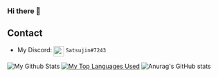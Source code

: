 ### Hi there 👋 

## Contact

- My Discord: <img src="https://yt3.ggpht.com/ytc/AAUvwngytTGNxTh-n4C6TLomue6cb2bYni4XMnzG1m0mOA=s88-c-k-c0x00ffffff-no-rj" width="24px" align="top"> `Satsujin#7243`

![My Github Stats](https://github-readme-stats.vercel.app/api?username=XXXTentacion&count_private=true&theme=radical)
[![My Top Languages Used](https://github-readme-stats.vercel.app/api/top-langs/?username=XXXTentacion&layout=compact&theme=radical)](https://github.com/anuraghazra/github-readme-stats)
![Anurag's GitHub stats](https://github-readme-stats.vercel.app/api?username=xxxtentacion&show_icons=true&theme=radical)
